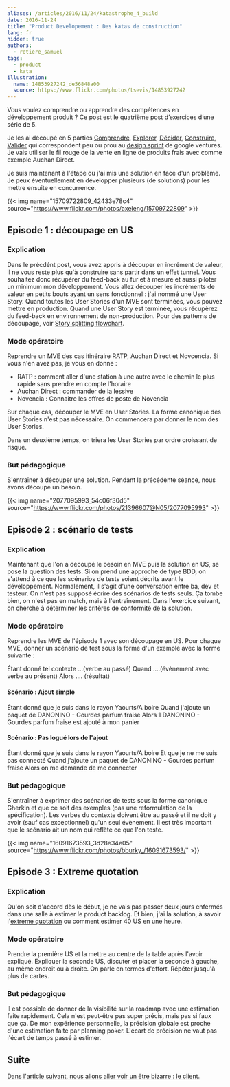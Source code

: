 ```yaml
---
aliases: /articles/2016/11/24/katastrophe_4_build
date: 2016-11-24
title: "Product Developement : Des katas de construction"
lang: fr
hidden: true
authors:
  - retiere_samuel
tags:
  - product
  - kata
illustration:
  name: 14853927242_de56848a00
  source: https://www.flickr.com/photos/tsevis/14853927242
---
```

Vous voulez comprendre ou apprendre des compétences en développement produit ? Ce post est le quatrième post d’exercices d’une série de 5.

Je les ai découpé en 5 parties [Comprendre], [Explorer], [Décider], [Construire], [Valider] qui correspondent peu ou prou au [design sprint] de google ventures. Je vais utiliser le fil rouge de la vente en ligne de produits frais avec comme exemple Auchan Direct.

Je suis maintenant à l'étape où j'ai mis une solution en face d'un problème. Je peux éventuellement en développer plusieurs (de solutions) pour les mettre ensuite en concurrence.

{{< img name="15709722809_42433e78c4" source="https://www.flickr.com/photos/axeleng/15709722809" >}}

## Episode 1 : découpage en US

### Explication

Dans le précdént post, vous avez appris à découper en incrément de valeur, il ne vous reste plus qu'à construire sans partir dans un effet tunnel. Vous souhaitez donc récupérer du feed-back au fur et à mesure et aussi piloter un minimum mon développement. Vous allez découper les incréments de valeur en petits bouts ayant un sens fonctionnel : j'ai nommé une User Story. Quand toutes les User Stories d'un MVE sont terminées, vous pouvez mettre en production. Quand une User Story est terminée, vous récupèrez du feed-back en environnement de non-production. Pour des patterns de découpage, voir [Story splitting flowchart].

### Mode opératoire

Reprendre un MVE des cas itinéraire RATP, Auchan Direct et Novcencia. Si vous n'en avez pas, je vous en donne :

- RATP : comment aller d'une station à une autre avec le chemin le plus rapide sans prendre en compte l'horaire
- Auchan Direct : commander de la lessive
- Novencia : Connaitre les offres de poste de Novencia

Sur chaque cas, découper le MVE en User Stories. La forme canonique des User Stories n'est pas nécessaire. On commencera par donner le nom des User Stories.

Dans un deuxième temps, on triera les User Stories par ordre croissant de risque.

### But pédagogique

S'entraîner à découper une solution. Pendant la précédente séance, nous avons découpé un besoin.


{{< img name="2077095993_54c06f30d5" source="https://www.flickr.com/photos/21396607@N05/2077095993" >}}

## Episode 2 : scénario de tests

### Explication

Maintenant que l'on a découpé le besoin en MVE puis la solution en US, se pose la question des tests. Si on prend une approche de type BDD, on s'attend à ce que les scénarios de tests soient décrits avant le développement. Normalement, il s'agit d'une conversation entre ba, dev et testeur. On n'est pas supposé écrire des scénarios de tests seuls. Ça tombe bien, on n'est pas en match, mais à l'entraînement. Dans l'exercice suivant, on cherche à déterminer les critères de conformité de la solution.

### Mode opératoire

Reprendre les MVE de l'épisode 1 avec son découpage en US. Pour chaque MVE, donner un scénario de test sous la forme d'un exemple avec la forme suivante :

Étant donné tel contexte ...(verbe au passé)
Quand ....(évènement avec verbe au présent)
Alors .... (résultat)

#### Scénario : Ajout simple
Étant donné que je suis dans le rayon Yaourts/A boire
Quand j'ajoute un paquet de DANONINO - Gourdes parfum fraise
Alors 1 DANONINO - Gourdes parfum fraise est ajouté à mon panier

#### Scénario : Pas logué lors de l'ajout
Étant donné que je suis dans le rayon Yaourts/A boire
Et que je ne me suis pas connecté
Quand j'ajoute un paquet de DANONINO - Gourdes parfum fraise
Alors on me demande de me connecter

### But pédagogique

S'entraîner à exprimer des scénarios de tests sous la forme canonique Gherkin et que ce soit des exemples (pas une reformulation de la spécification). Les verbes du contexte doivent être au passé et il ne doit y avoir (sauf cas exceptionnel) qu'un seul évènement. Il est très important que le scénario ait un nom qui reflète ce que l'on teste.


{{< img name="16091673593_3d28e34e05" source="https://www.flickr.com/photos/bburky_/16091673593/" >}}

## Episode 3 : Extreme quotation

### Explication

Qu'on soit d'accord dès le début, je ne vais pas passer deux jours enfermés dans une salle à estimer le product backlog. Et bien, j'ai la solution, à savoir l'[extreme quotation] ou comment estimer 40 US en une heure.

### Mode opératoire

Prendre la première US et la mettre au centre de la table après l'avoir expliqué.
Expliquer la seconde US, discuter et placer la seconde à gauche, au même endroit ou à droite. On parle en termes d'effort.
Répéter jusqu'à plus de cartes.

### But pédagogique

Il est possible de donner de la visibilité sur la roadmap avec une estimation faite rapidement. Cela n'est peut-être pas super précis, mais pas si faux que ça. De mon expérience personnelle, la précision globale est proche d'une estimation faite par planning poker. L'écart de précision ne vaut pas l'écart de temps passé à estimer.

## Suite

[Dans l'article suivant, nous allons aller voir un être bizarre : le client.](/articles/2016-12-05-katastrophe_5_validate.html)


[design sprint]: https://library.gv.com/the-product-design-sprint-understand-day-1-e164f76e69cf#.6nykd8v0s
[Comprendre]: /articles/2016-11-24-katastrophe_1_share
[Explorer]: /articles/2016-11-24-katastrophe_2_diverge
[Décider]: /articles/2016-11-24-katastrophe_3_converge
[Construire]: /articles/2016-11-24-katastrophe_4_build
[Valider]: /articles/2016-12-05-katastrophe_5_validate
[Story splitting flowchart]: http://agileforall.com/wp-content/uploads/2012/01/Story-Splitting-Flowchart-Thumbnail.png
[extreme quotation]: http://blog.octo.com/extreme-quotation-planning-agile-sous-steroides/
